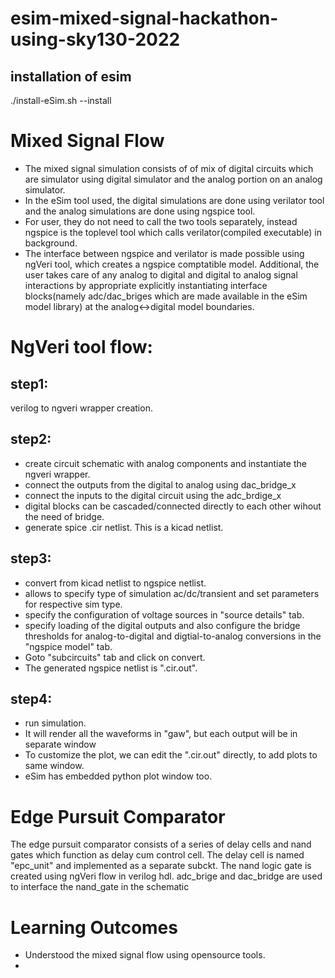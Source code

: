 # esim-mixed-signal-hackathon-using-sky130-2022

## installation of esim
./install-eSim.sh --install

# Mixed Signal Flow
 - The mixed signal simulation consists of of mix of digital circuits which are simulator using digital simulator and the analog portion on an analog simulator. 
 - In the eSim tool used, the digital simulations are done using verilator tool and the analog simulations are done using ngspice tool.
 - For user, they do not need to call the two tools separately, instead ngspice is the toplevel tool which calls verilator(compiled executable) in background.
 - The interface between ngspice and verilator is made possible using ngVeri tool, which creates a ngspice comptatible model.
Additional, the user takes care of any analog to digital and digital to analog signal interactions by appropriate explicitly instantiating interface blocks(namely adc/dac_briges which are made available in the eSim model library) at the analog<->digital model boundaries.

# NgVeri tool flow:
## step1:
verilog to ngveri wrapper creation.

## step2:
- create circuit schematic with analog components and instantiate the ngveri wrapper.
- connect the outputs from the digital to analog using dac_bridge_x
- connect the inputs to the digital circuit using the adc_brdige_x
- digital blocks can be cascaded/connected directly to each other wihout the need of bridge.
- generate spice .cir netlist. This is a kicad netlist.

## step3:
- convert from kicad netlist to ngspice netlist.
- allows to specify type of simulation ac/dc/transient and set parameters for respective sim type.
- specify the configuration of voltage sources in "source details" tab.
- specify loading of the digital outputs and also configure the bridge thresholds for analog-to-digital and digtial-to-analog conversions in the "ngspice model" tab.
- Goto "subcircuits" tab and click on convert.
- The generated ngspice netlist is ".cir.out".


## step4:
 - run simulation.
 - It will render all the waveforms in "gaw", but each output will be in separate window
 - To customize the plot, we can edit the ".cir.out" directly, to add plots to same window.
 - eSim has embedded python plot window too.

# Edge Pursuit Comparator 
The edge pursuit comparator consists of a series of delay cells and nand gates which function as delay cum control cell.
The delay cell is named "epc_unit" and implemented as a separate subckt.
The nand logic gate is created using ngVeri flow in verilog hdl.
adc_brige and dac_bridge are used to interface the nand_gate in the schematic


# Learning Outcomes
- Understood the mixed signal flow using opensource tools.
- 
